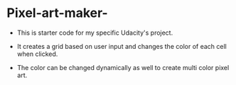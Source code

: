 # Pixel-art-maker-

* This is starter code for my specific Udacity's project.

* It creates a grid based on user input and changes the color of each cell when clicked.

* The color can be changed dynamically as well to create multi color pixel art.

